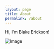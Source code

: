 ```yaml
---
layout: page
title: About
permalink: /about
---
```


Hi, I'm Blake Erickson!

![Image](https://blakesblog.sfo2.cdn.digitaloceanspaces.com/optimized/1X/297f721fa6eb7f3528e3c76983611eedc14d562f_2_768x750.jpeg)
